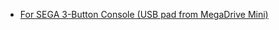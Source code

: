 * [For SEGA 3-Button Console (USB pad from MegaDrive Mini)](https://gamepadviewer.com/?p=1&css=https%3A%2F%2Fpete-lawrence.github.io%2F3-button%2Fskin.css&map=%7B%22mapping%22%3A%5B%7B%22targetType%22%3A%22buttons%22%2C%22target%22%3A%2212%22%2C%22disabled%22%3Afalse%2C%22choiceOperand%22%3A%22-%22%2C%22choiceType%22%3A%22axes%22%2C%22choice%22%3A%221%22%7D%2C%7B%22targetType%22%3A%22buttons%22%2C%22target%22%3A%2213%22%2C%22disabled%22%3Afalse%2C%22choiceOperand%22%3A%22%2B%22%2C%22choiceType%22%3A%22axes%22%2C%22choice%22%3A%221%22%7D%2C%7B%22targetType%22%3A%22buttons%22%2C%22target%22%3A%2214%22%2C%22disabled%22%3Afalse%2C%22choiceOperand%22%3A%22-%22%2C%22choiceType%22%3A%22axes%22%2C%22choice%22%3A%220%22%7D%2C%7B%22targetType%22%3A%22buttons%22%2C%22target%22%3A%2215%22%2C%22disabled%22%3Afalse%2C%22choiceOperand%22%3A%22%2B%22%2C%22choiceType%22%3A%22axes%22%2C%22choice%22%3A%220%22%7D%2C%7B%22targetType%22%3A%22buttons%22%2C%22target%22%3A%220%22%2C%22disabled%22%3Afalse%2C%22choiceType%22%3A%22buttons%22%2C%22choice%22%3A%222%22%7D%2C%7B%22targetType%22%3A%22buttons%22%2C%22target%22%3A%221%22%2C%22disabled%22%3Afalse%2C%22choiceType%22%3A%22buttons%22%2C%22choice%22%3A%221%22%7D%2C%7B%22targetType%22%3A%22buttons%22%2C%22target%22%3A%222%22%2C%22disabled%22%3Afalse%2C%22choiceType%22%3A%22buttons%22%2C%22choice%22%3A%225%22%7D%2C%7B%22targetType%22%3A%22buttons%22%2C%22target%22%3A%223%22%2C%22disabled%22%3Afalse%2C%22choiceType%22%3A%22buttons%22%2C%22choice%22%3A%229%22%7D%5D%7D)